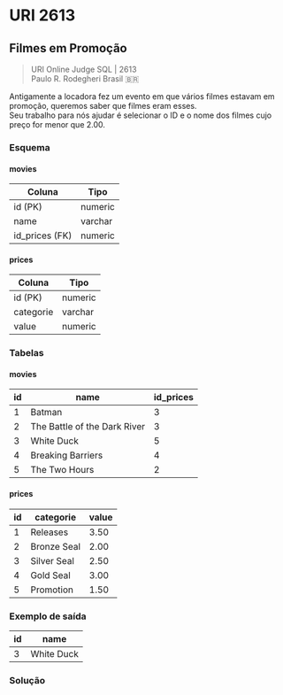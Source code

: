 # URI 2613

## Filmes em Promoção

>URI Online Judge SQL | 2613  
>Paulo R. Rodegheri Brasil :brazil:  

Antigamente a locadora fez um evento em que vários filmes estavam em promoção, queremos saber que filmes eram esses.  
Seu trabalho para nós ajudar é selecionar o ID e o nome dos filmes cujo preço for menor que 2.00.  

### Esquema

#### movies

| Coluna         | Tipo    |
| -------------- | ------- |
| id (PK)        | numeric |
| name           | varchar |
| id_prices (FK) | numeric |

#### prices

| Coluna    | Tipo    |
| --------- | ------- |
| id (PK)   | numeric |
| categorie | varchar |
| value     | numeric |

### Tabelas

#### movies

| id  | name                         | id_prices |
| --- | ---------------------------- | --------- |
| 1   | Batman                       | 3         |
| 2   | The Battle of the Dark River | 3         |
| 3   | White Duck                   | 5         |
| 4   | Breaking Barriers            | 4         |
| 5   | The Two Hours                | 2         |

#### prices

| id  | categorie   | value |
| --- | ----------- | ----- |
| 1   | Releases    | 3.50  |
| 2   | Bronze Seal | 2.00  |
| 3   | Silver Seal | 2.50  |
| 4   | Gold Seal   | 3.00  |
| 5   | Promotion   | 1.50  |

### Exemplo de saída

| id  | name       |
| --- | ---------- |
| 3   | White Duck |

### Solução

```"

```